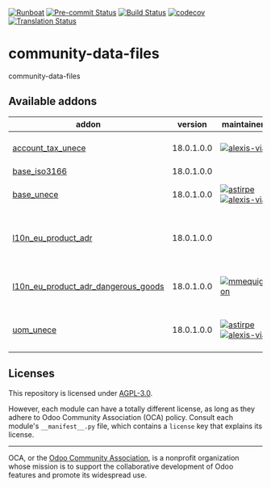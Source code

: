 
[![Runboat](https://img.shields.io/badge/runboat-Try%20me-875A7B.png)](https://runboat.odoo-community.org/builds?repo=OCA/community-data-files&target_branch=18.0)
[![Pre-commit Status](https://github.com/OCA/community-data-files/actions/workflows/pre-commit.yml/badge.svg?branch=18.0)](https://github.com/OCA/community-data-files/actions/workflows/pre-commit.yml?query=branch%3A18.0)
[![Build Status](https://github.com/OCA/community-data-files/actions/workflows/test.yml/badge.svg?branch=18.0)](https://github.com/OCA/community-data-files/actions/workflows/test.yml?query=branch%3A18.0)
[![codecov](https://codecov.io/gh/OCA/community-data-files/branch/18.0/graph/badge.svg)](https://codecov.io/gh/OCA/community-data-files)
[![Translation Status](https://translation.odoo-community.org/widgets/community-data-files-18-0/-/svg-badge.svg)](https://translation.odoo-community.org/engage/community-data-files-18-0/?utm_source=widget)

<!-- /!\ do not modify above this line -->

# community-data-files

community-data-files

<!-- /!\ do not modify below this line -->

<!-- prettier-ignore-start -->

[//]: # (addons)

Available addons
----------------
addon | version | maintainers | summary
--- | --- | --- | ---
[account_tax_unece](account_tax_unece/) | 18.0.1.0.0 | [![alexis-via](https://github.com/alexis-via.png?size=30px)](https://github.com/alexis-via) | UNECE nomenclature for taxes
[base_iso3166](base_iso3166/) | 18.0.1.0.0 |  | ISO 3166
[base_unece](base_unece/) | 18.0.1.0.0 | [![astirpe](https://github.com/astirpe.png?size=30px)](https://github.com/astirpe) [![alexis-via](https://github.com/alexis-via.png?size=30px)](https://github.com/alexis-via) | Base module for UNECE code lists
[l10n_eu_product_adr](l10n_eu_product_adr/) | 18.0.1.0.0 |  | Allows to set appropriate danger class and components
[l10n_eu_product_adr_dangerous_goods](l10n_eu_product_adr_dangerous_goods/) | 18.0.1.0.0 | [![mmequignon](https://github.com/mmequignon.png?size=30px)](https://github.com/mmequignon) | l10n Eu Product Adr Dangerous Goods
[uom_unece](uom_unece/) | 18.0.1.0.0 | [![astirpe](https://github.com/astirpe.png?size=30px)](https://github.com/astirpe) [![alexis-via](https://github.com/alexis-via.png?size=30px)](https://github.com/alexis-via) | UNECE nomenclature for the units of measure

[//]: # (end addons)

<!-- prettier-ignore-end -->

## Licenses

This repository is licensed under [AGPL-3.0](LICENSE).

However, each module can have a totally different license, as long as they adhere to Odoo Community Association (OCA)
policy. Consult each module's `__manifest__.py` file, which contains a `license` key
that explains its license.

----
OCA, or the [Odoo Community Association](http://odoo-community.org/), is a nonprofit
organization whose mission is to support the collaborative development of Odoo features
and promote its widespread use.
